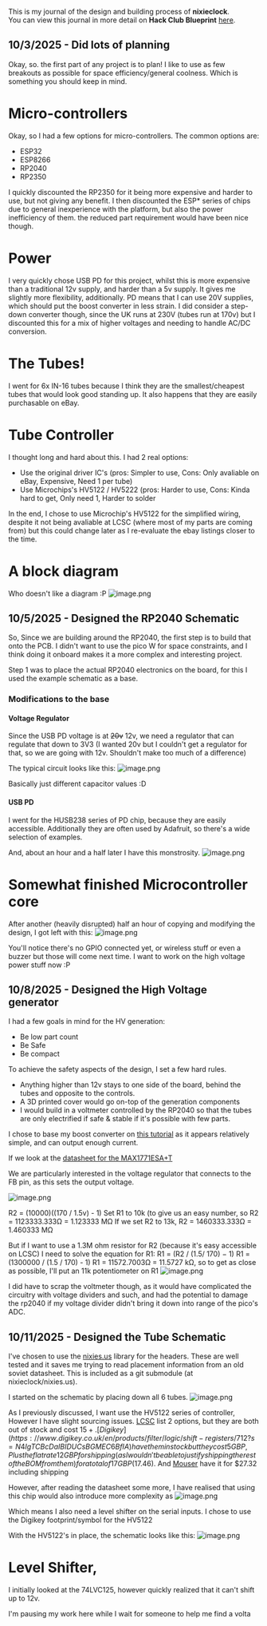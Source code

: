 <!--
  ===================    !!READ THIS NOTICE!!   ====================
  DO NOT edit this file manually. Your changes WILL BE OVERWRITTEN!
  This journal is auto generated and updated by Hack Club Blueprint.
  To edit this file, please edit your journal entries on Blueprint.
  ==================================================================
-->

This is my journal of the design and building process of **nixieclock**.  
You can view this journal in more detail on **Hack Club Blueprint** [here](https://blueprint.hackclub.com/projects/101).


## 10/3/2025 - Did lots of planning  

Okay, so. the first part of any project is to plan! I like to use as few breakouts as possible for space efficiency/general coolness. Which is something you should keep in mind.

# Micro-controllers
Okay, so I had a few options for micro-controllers. The common options are:
- ESP32
- ESP8266
- RP2040
- RP2350

I quickly discounted the RP2350 for it being more expensive and harder to use, but not giving any benefit. I then discounted the ESP\* series of chips due to general inexperience with the platform, but also the power inefficiency of them. the reduced part requirement would have been nice though.

# Power
I very quickly chose USB PD for this project, whilst this is more expensive than a traditional 12v supply, and harder than a 5v supply. It gives me slightly more flexibility, additionally. PD means that I can use 20V supplies, which should put the boost converter in less strain.
I did consider a step-down converter though, since the UK runs at 230V (tubes run at 170v) but I discounted this for a mix of higher voltages and needing to handle AC/DC conversion.

# The Tubes!
I went for 6x IN-16 tubes because I think they are the smallest/cheapest tubes that would look good standing up. It also happens that they are easily purchasable on eBay.

# Tube Controller
I thought long and hard about this. I had 2 real options:
- Use the original driver IC's (pros: Simpler to use, Cons: Only avaliable on eBay, Expensive, Need 1 per tube)
- Use Microchips's HV5122 / HV5222 (pros: Harder to use, Cons: Kinda hard to get, Only need 1, Harder to solder

In the end, I chose to use Microchip's HV5122 for the simplified wiring, despite it not being avaliable at LCSC (where most of my parts are coming from) but this could change later as I re-evaluate the ebay listings closer to the time.

# A block diagram
Who doesn't like a diagram :P
![image.png](https://blueprint.hackclub.com/user-attachments/blobs/redirect/eyJfcmFpbHMiOnsiZGF0YSI6MjM3LCJwdXIiOiJibG9iX2lkIn19--b9577817b0fae970d7104fd4274ce0365d2db253/image.png)
  

## 10/5/2025 - Designed the RP2040 Schematic  

So, Since we are building around the RP2040, the first step is to build that onto the PCB.
I didn't want to use the pico W for space constraints, and I think doing it onboard makes it a more complex and interesting project.

Step 1 was to place the actual RP2040 electronics on the board, for this I used the example schematic as a base.

### Modifications to the base
#### Voltage Regulator
Since the USB PD voltage is at ~~20v~~ 12v, we need a regulator that can regulate that down to 3V3 (I wanted 20v but I couldn't get a regulator for that, so we are going with 12v. Shouldn't make too much of a difference)

The typical circuit looks like this:
![image.png](https://blueprint.hackclub.com/user-attachments/blobs/redirect/eyJfcmFpbHMiOnsiZGF0YSI6NTIxLCJwdXIiOiJibG9iX2lkIn19--5822e72860b8a94c746378e1b8f0c6769f49aaf7/image.png)

Basically just different capacitor values :D

#### USB PD
I went for the HUSB238 series of PD chip, because they are easily accessible. Additionally they are often used by Adafruit, so there's a wide selection of examples.

And, about an hour and a half later I have this monstrosity.
![image.png](https://blueprint.hackclub.com/user-attachments/blobs/redirect/eyJfcmFpbHMiOnsiZGF0YSI6NTMxLCJwdXIiOiJibG9iX2lkIn19--8bc1772bb541f48ed6dd8d7d892846d7cb8ea956/image.png)

# Somewhat finished Microcontroller core
After another (heavily disrupted) half an hour of copying and modifying the design, I got left with this:
![image.png](https://blueprint.hackclub.com/user-attachments/blobs/redirect/eyJfcmFpbHMiOnsiZGF0YSI6NTg0LCJwdXIiOiJibG9iX2lkIn19--162039143a4e24dbdc9ad6b884627c0d2c08efa9/image.png)

You'll notice there's no GPIO connected yet, or wireless stuff or even a buzzer but those will come next time. I want to work on the high voltage power stuff now :P


  

## 10/8/2025 - Designed the High Voltage generator  

I had a few goals in mind for the HV generation:
- Be low part count
- Be Safe
- Be compact

To achieve the safety aspects of the design, I set a few hard rules.
- Anything higher than 12v stays to one side of the board, behind the tubes and opposite to the controls.
- A 3D printed cover would go on-top of the generation components
- I would build in a voltmeter controlled by the RP2040 so that the tubes are only electrified if safe & stable if it's possible with few parts.

I chose to base my boost converter on [this tutorial](http://electronoobs.com/eng_circuitos_tut57.php) as it appears relatively simple, and can output enough current.

If we look at the [datasheet for the MAX1771ESA+T](https://www.analog.com/media/en/technical-documentation/data-sheets/MAX1771.pdf)

We are particularly interested in the voltage regulator that connects to the FB pin, as this sets the output voltage.

![image.png](https://blueprint.hackclub.com/user-attachments/blobs/proxy/eyJfcmFpbHMiOnsiZGF0YSI6MTAzMCwicHVyIjoiYmxvYl9pZCJ9fQ==--5ef52a5fc4731032e71ce3e75b7ad75d839dcffa/image.png)

R2 = (10000)((170 / 1.5v) - 1)
Set R1 to 10k (to give us an easy number, so R2 = 1123333.333Ω = 1.123333 MΩ
If we set R2 to 13k, R2 = 1460333.333Ω = 1.460333 MΩ

But if I want to use a 1.3M ohm resistor for R2 (because it's easy accessible on LCSC) I need to solve the equation for R1:
R1 ​= (R2 / (1.5/ 170) ​− 1)
R1 = (1300000 / (1.5 / 170) - 1)
R1 = 11572.7003Ω = 11.5727 kΩ, so to get as close as possible, I'll put an 11k potentiometer on R1
![image.png](https://blueprint.hackclub.com/user-attachments/blobs/proxy/eyJfcmFpbHMiOnsiZGF0YSI6MTAzNiwicHVyIjoiYmxvYl9pZCJ9fQ==--da70603563e31165d69ab358a394fcf4651e7090/image.png)

I did have to scrap the voltmeter though, as it would have complicated the circuitry with voltage dividers and such, and had the potential to damage the rp2040 if my voltage divider didn't bring it down into range of the pico's ADC.


  

## 10/11/2025 - Designed the Tube Schematic  

I've chosen to use the [nixies.us](https://github.com/judge2005/Eagle-and-KiCAD-Nixie-Libs) library for the headers. These are well tested and it saves me trying to read placement information from an old soviet datasheet. This is included as a git submodule (at nixieclock/nixies.us).

I started on the schematic by placing down all 6 tubes.
![image.png](https://blueprint.hackclub.com/user-attachments/blobs/proxy/eyJfcmFpbHMiOnsiZGF0YSI6MTU4MiwicHVyIjoiYmxvYl9pZCJ9fQ==--36c5be74b7f5afed9146c1ed26e2000a937396b7/image.png)

As I previously discussed, I want use the HV5122 series of controller, However I have slight sourcing issues.
[LCSC](https://www.lcsc.com/search?q=HV5122&s_z=n_HV5122) list 2 options, but they are both out of stock and cost $15+.
[Digikey](https://www.digikey.co.uk/en/products/filter/logic/shift-registers/712?s=N4IgTCBcDaIBIDUCsBGMEC6BfIA) have them in stock but they cost 5 GBP, Plus the flatrate 12 GBP for shipping (as I wouldn't be able to justify shipping the rest of the BOM from them) for a total of 17GBP ($17.46).
And [Mouser](https://www.mouser.co.uk/ProductDetail/689-HV5122PJ-G) have it for $27.32 including shipping

However, after reading the datasheet some more, I have realised that using this chip would also introduce more complexity as
![image.png](https://blueprint.hackclub.com/user-attachments/blobs/proxy/eyJfcmFpbHMiOnsiZGF0YSI6MTU4MywicHVyIjoiYmxvYl9pZCJ9fQ==--d16545ae2dc239e6ae7defea72172808c4594294/image.png)

Which means I also need a level shifter on the serial inputs. I chose to use the Digikey footprint/symbol for the HV5122

With the HV5122's in place, the schematic looks like this:
![image.png](https://blueprint.hackclub.com/user-attachments/blobs/proxy/eyJfcmFpbHMiOnsiZGF0YSI6MTU4NSwicHVyIjoiYmxvYl9pZCJ9fQ==--38ea3973e9c134b1bd1c08c1fb48e3657e1ef06b/image.png)

# Level Shifter,
I initially looked at the 74LVC125, however quickly realized that it can't shift up to 12v.

I'm pausing my work here while I wait for someone to help me find a volta


  

